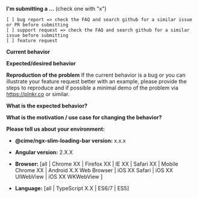 **I'm submitting a ...**  (check one with "x")
```
[ ] bug report => check the FAQ and search github for a similar issue or PR before submitting
[ ] support request => check the FAQ and search github for a similar issue before submitting
[ ] feature request
```

**Current behavior**


**Expected/desired behavior**


**Reproduction of the problem**
If the current behavior is a bug or you can illustrate your feature request better with an example, please provide the steps to reproduce and if possible a minimal demo of the problem via https://plnkr.co or similar.


**What is the expected behavior?**


**What is the motivation / use case for changing the behavior?**


**Please tell us about your environment:**

* **@cime/ngx-slim-loading-bar version:** x.x.x

* **Angular version:** 2.X.X
 
* **Browser:** [all | Chrome XX | Firefox XX | IE XX | Safari XX | Mobile Chrome XX | Android X.X Web Browser | iOS XX Safari | iOS XX UIWebView | iOS XX WKWebView ] 
 
* **Language:** [all | TypeScript X.X | ES6/7 | ES5] 
